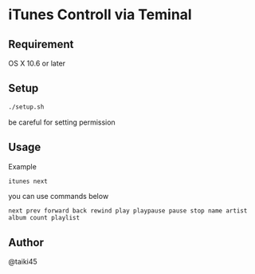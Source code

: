 # iTunes Controll via Teminal

## Requirement

OS X 10.6 or later

## Setup

```sh
./setup.sh
```

be careful for setting permission

## Usage

Example
```sh
itunes next
```

you can use commands below
```
next prev forward back rewind play playpause pause stop name artist album count playlist
```

## Author
@taiki45

